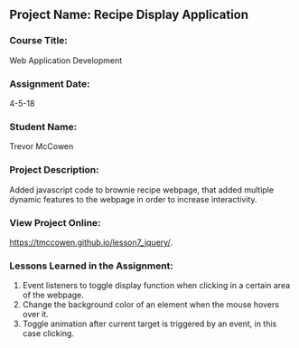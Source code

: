 ## Project Name:  Recipe Display Application

### Course Title:
Web Application Development

### Assignment Date:  
4-5-18

### Student Name:  
Trevor McCowen

### Project Description:
Added javascript code to brownie recipe webpage, that added multiple dynamic features to the webpage in order to increase interactivity.

### View Project Online:
https://tmccowen.github.io/lesson7_jquery/. 

### Lessons Learned in the Assignment:
1. Event listeners to toggle display function when clicking in a certain area of the webpage.
2. Change the background color of an element when the mouse hovers over it.
3. Toggle animation after current target is triggered by an event, in this case clicking.

